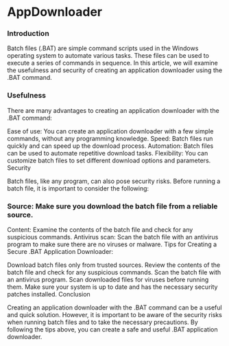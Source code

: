 # AppDownloader

### Introduction

Batch files (.BAT) are simple command scripts used in the Windows operating system to automate various tasks. These files can be used to execute a series of commands in sequence. In this article, we will examine the usefulness and security of creating an application downloader using the .BAT command.

### Usefulness

There are many advantages to creating an application downloader with the .BAT command:

Ease of use: You can create an application downloader with a few simple commands, without any programming knowledge.
Speed: Batch files run quickly and can speed up the download process.
Automation: Batch files can be used to automate repetitive download tasks.
Flexibility: You can customize batch files to set different download options and parameters.
Security

Batch files, like any program, can also pose security risks. Before running a batch file, it is important to consider the following:

### Source: Make sure you download the batch file from a reliable source.
Content: Examine the contents of the batch file and check for any suspicious commands.
Antivirus scan: Scan the batch file with an antivirus program to make sure there are no viruses or malware.
Tips for Creating a Secure .BAT Application Downloader:

Download batch files only from trusted sources.
Review the contents of the batch file and check for any suspicious commands.
Scan the batch file with an antivirus program.
Scan downloaded files for viruses before running them.
Make sure your system is up to date and has the necessary security patches installed.
Conclusion

Creating an application downloader with the .BAT command can be a useful and quick solution. However, it is important to be aware of the security risks when running batch files and to take the necessary precautions. By following the tips above, you can create a safe and useful .BAT application downloader.
